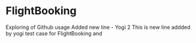 # FlightBooking
Exploring  of Github usage 
Added new line - Yogi 2
This is new line addded by yogi
test case for FlightBooking and 
